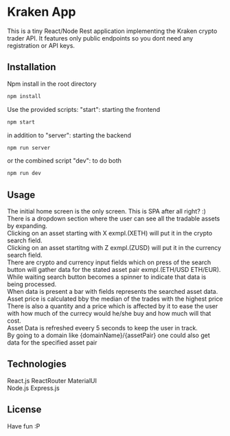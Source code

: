 # Kraken App

This is a tiny React/Node Rest application implementing the Kraken crypto trader API.
It features only public endpoints so you dont need any registration or API keys.

## Installation

Npm install in the root directory
```bash
npm install
```

Use the provided scripts:
"start": starting the frontend
```bash
npm start
```
in addition to
"server": starting the backend
```bash
npm run server
```
or the combined script "dev": to do both
```bash
npm run dev
```

## Usage

The initial home screen is the only screen. This is SPA after all right? :)\
There is a dropdown section where the user can see all the tradable assets by expanding.\
Clicking on an asset starting with X exmpl.(XETH) will put it in the crypto search field.\
Clicking on an asset startitng with Z exmpl.(ZUSD) will put it in the currency search field.\
There are crypto and currency input fields which on press of the search button will
gather data for the stated asset pair exmpl.(ETH/USD ETH/EUR).\
While waiting search button becomes a spinner to indicate that data is being processed.\
When data is present a bar with fields represents the searched asset data.\
Asset price is calculated bby the median of the trades with the highest price\
There is also a quantity and a price which is affected by it to ease the user with how much of the currecy would he/she buy and how much will that cost.\
Asset Data is refreshed eveery 5 seconds to keep the user in track.\
By going to a domain like {domainName}/{assetPair} one could also get data for the specified asset pair

## Technologies
React.js   ReactRouter  MaterialUI\
Node.js Express.js

## License
Have fun :P